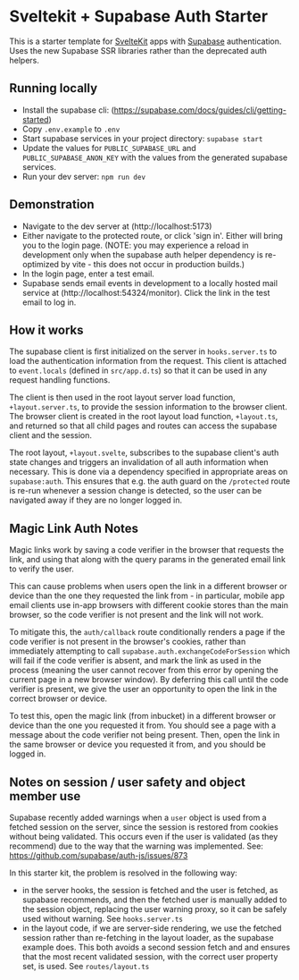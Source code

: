 # Sveltekit + Supabase Auth Starter

This is a starter template for [SvelteKit](https://kit.svelte.dev) apps with
[Supabase](https://supabase.io) authentication. Uses the new Supabase SSR libraries rather than the
deprecated auth helpers.

## Running locally

- Install the supabase cli: (https://supabase.com/docs/guides/cli/getting-started)
- Copy `.env.example` to `.env`
- Start supabase services in your project directory: `supabase start`
- Update the values for `PUBLIC_SUPABASE_URL` and `PUBLIC_SUPABASE_ANON_KEY` with the values from
  the generated supabase services.
- Run your dev server: `npm run dev`

## Demonstration

- Navigate to the dev server at (http://localhost:5173)
- Either navigate to the protected route, or click 'sign in'. Either will bring you to the login
  page. (NOTE: you may experience a reload in development only when the supabase auth helper
  dependency is re-optimized by vite - this does not occur in production builds.)
- In the login page, enter a test email.
- Supabase sends email events in development to a locally hosted mail service at
  (http://localhost:54324/monitor). Click the link in the test email to log in.

## How it works

The supabase client is first initialized on the server in `hooks.server.ts` to load the
authentication information from the request. This client is attached to `event.locals` (defined in
`src/app.d.ts`) so that it can be used in any request handling functions.

The client is then used in the root layout server load function, `+layout.server.ts`, to provide the
session information to the browser client. The browser client is created in the root layout load
function, `+layout.ts`, and returned so that all child pages and routes can access the supabase
client and the session.

The root layout, `+layout.svelte`, subscribes to the supabase client's auth state changes and
triggers an invalidation of all auth information when necessary. This is done via a dependency
specified in appropriate areas on `supabase:auth`. This ensures that e.g. the auth guard on the
`/protected` route is re-run whenever a session change is detected, so the user can be navigated
away if they are no longer logged in.

## Magic Link Auth Notes

Magic links work by saving a code verifier in the browser that requests the link, and using that
along with the query params in the generated email link to verify the user.

This can cause problems when users open the link in a different browser or device than the one they
requested the link from - in particular, mobile app email clients use in-app browsers with different
cookie stores than the main browser, so the code verifier is not present and the link will not work.

To mitigate this, the `auth/callback` route conditionally renders a page if the code verifier is not
present in the browser's cookies, rather than immediately attempting to call
`supabase.auth.exchangeCodeForSession` which will fail if the code verifier is absent, and mark the
link as used in the process (meaning the user cannot recover from this error by opening the current
page in a new browser window). By deferring this call until the code verifier is present, we give
the user an opportunity to open the link in the correct browser or device.

To test this, open the magic link (from inbucket) in a different browser or device than the one you
requested it from. You should see a page with a message about the code verifier not being present.
Then, open the link in the same browser or device you requested it from, and you should be logged
in.

## Notes on session / user safety and object member use

Supabase recently added warnings when a `user` object is used from a fetched session on the server, since the
session is restored from cookies without being validated. This occurs even if the
user is validated (as they recommend) due to the way that the warning was implemented. See:
https://github.com/supabase/auth-js/issues/873

In this starter kit, the problem is resolved in the following way:

- in the server hooks, the session is fetched and the user is fetched, as supabase recommends, and
  then the fetched user is manually added to the session object, replacing the user warning proxy,
  so it can be safely used without warning. See `hooks.server.ts`
- in the layout code, if we are server-side rendering, we use the fetched session rather than
  re-fetching in the layout loader, as the supabase example does. This both avoids a second session
  fetch and and ensures that the most recent validated session, with the correct user property set,
  is used. See `routes/layout.ts`
